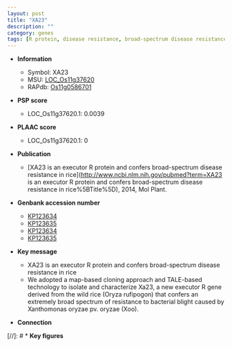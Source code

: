 ```yaml
---
layout: post
title: "XA23"
description: ""
category: genes
tags: [R protein, disease resistance, broad-spectrum disease resistance, disease, bacterial blight]
---
```


* **Information**  
    + Symbol: XA23  
    + MSU: [LOC_Os11g37620](http://rice.plantbiology.msu.edu/cgi-bin/ORF_infopage.cgi?orf=LOC_Os11g37620)  
    + RAPdb: [Os11g0586701](http://rapdb.dna.affrc.go.jp/viewer/gbrowse_details/irgsp1?name=Os11g0586701)  

* **PSP score**  
    + LOC_Os11g37620.1: 0.0039 

* **PLAAC score**  
    + LOC_Os11g37620.1: 0 

* **Publication**  
    + [XA23 is an executor R protein and confers broad-spectrum disease resistance in rice](http://www.ncbi.nlm.nih.gov/pubmed?term=XA23 is an executor R protein and confers broad-spectrum disease resistance in rice%5BTitle%5D), 2014, Mol Plant.

* **Genbank accession number**  
    + [KP123634](http://www.ncbi.nlm.nih.gov/nuccore/KP123634)
    + [KP123635](http://www.ncbi.nlm.nih.gov/nuccore/KP123635)
    + [KP123634](http://www.ncbi.nlm.nih.gov/nuccore/KP123634)
    + [KP123635](http://www.ncbi.nlm.nih.gov/nuccore/KP123635)

* **Key message**  
    + XA23 is an executor R protein and confers broad-spectrum disease resistance in rice
    + We adopted a map-based cloning approach and TALE-based technology to isolate and characterize Xa23, a new executor R gene derived from the wild rice (Oryza rufipogon) that confers an extremely broad spectrum of resistance to bacterial blight caused by Xanthomonas oryzae pv. oryzae (Xoo).

* **Connection**  

[//]: # * **Key figures**  


